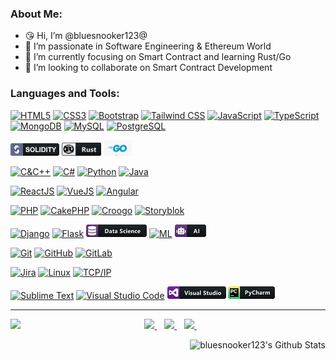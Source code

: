 ### About Me:
- 😘 Hi, I’m @bluesnooker123@
- 👀 I’m passionate in Software Engineering & Ethereum World
- 💫 I’m currently focusing on Smart Contract and learning Rust/Go
- 💞️ I’m looking to collaborate on Smart Contract Development

### Languages and Tools:
[![HTML5](https://img.shields.io/badge/-HTML5-E34F26?style=flat&logo=html5&logoColor=white&link=https://github.com/bluesnooker123/)](https://github.com/bluesnooker123/) 
[![CSS3](https://img.shields.io/badge/-CSS3-1572B6?style=flat&logo=css3&link=https://github.com/bluesnooker123/)](https://github.com/bluesnooker123/) 
[![Bootstrap](https://img.shields.io/badge/-Bootstrap-563D7C?style=flat&logo=bootstrap&link=https://github.com/bluesnooker123/)](https://github.com/bluesnooker123/)
[![Tailwind CSS](https://img.shields.io/badge/-Tailwind%20CSS-darkblue?style=flat&logo=tailwindcss&link=https://github.com/bluesnooker123/)](https://github.com/bluesnooker123/) 
[![JavaScript](https://img.shields.io/badge/-JavaScript-black?style=flat&logo=javascript&link=https://github.com/bluesnooker123/)](https://github.com/bluesnooker123/)
[![TypeScript](https://img.shields.io/badge/-TypeScript-black?style=flat&logo=typescript&link=https://github.com/bluesnooker123/)](https://github.com/bluesnooker123/)
[![MongoDB](https://img.shields.io/badge/-MongoDB-black?style=flat&logo=mongodb&link=https://github.com/bluesnooker123/)](https://github.com/bluesnooker123/)
[![MySQL](https://img.shields.io/badge/-MySQL-black?style=flat&logo=mysql&logoColor=white&link=https://github.com/bluesnooker123/)](https://github.com/bluesnooker123/)
[![PostgreSQL](https://img.shields.io/badge/-PostgreSQL-black?style=flat&logo=postgresql&logoColor=white&link=https://github.com/bluesnooker123/)](https://github.com/bluesnooker123/)

[![Solidity](https://github.com/bluesnooker123/bluesnooker123/blob/main/solidity.png)](https://github.com/bluesnooker123/)
[![Rust](https://github.com/bluesnooker123/bluesnooker123/blob/main/rust.png)](https://github.com/bluesnooker123/)
[![Go](https://github.com/bluesnooker123/bluesnooker123/blob/main/go.png)](https://github.com/bluesnooker123/)

[![C&C++](https://img.shields.io/badge/-C%20&%20C++-659ad2?style=flat&logo=c%2B%2B&logoColor=ffffff&link=https://github.com/bluesnooker123/)](https://github.com/bluesnooker123/)
[![C#](https://img.shields.io/badge/-CSharp-green?style=flat&logo=csharp&link=https://github.com/bluesnooker123/)](https://github.com/bluesnooker123/)
[![Python](https://img.shields.io/badge/-Python-black?style=flat&logo=python&link=https://github.com/bluesnooker123/)](https://github.com/bluesnooker123/)
[![Java](https://img.shields.io/badge/Java-orange?style=flat&logo=java&logoColor=white&link=https://github.com/bluesnooker123/)](https://github.com/bluesnooker123/)

[![ReactJS](https://img.shields.io/badge/-ReactJS-61DAFB?style=flat&logo=react&logoColor=white&link=https://github.com/bluesnooker123/)](https://github.com/bluesnooker123/) 
[![VueJS](https://img.shields.io/badge/VueJS-41B883??style=flat&logo=vue.js&logoColor=white&link=https://github.com/bluesnooker123/)](https://github.com/bluesnooker123/) 
[![Angular](https://img.shields.io/badge/-Angular-DD0031?style=flat&logo=angular&logoColor=white&link=https://github.com/bluesnooker123/)](https://github.com/bluesnooker123/) 

[![PHP](https://img.shields.io/badge/-PHP-878DB8?style=flat&logo=php&logoColor=white&link=https://github.com/bluesnooker123/)](https://github.com/bluesnooker123/) 
[![CakePHP](https://img.shields.io/badge/-CakePHP-CF3A44?style=flat&logo=cakephp&logoColor=white&link=https://github.com/bluesnooker123/)](https://github.com/bluesnooker123/) 
[![Croogo](https://img.shields.io/badge/-Croogo-41B883??style=flat&logoColor=white&link=https://github.com/bluesnooker123/)](https://github.com/bluesnooker123/) 
[![Storyblok](https://img.shields.io/badge/-Storyblok-0DABAC?style=flat&logo=storyblok&logoColor=white&link=https://github.com/bluesnooker123/)](https://github.com/bluesnooker123/) 

[![Django](https://img.shields.io/badge/-django-black?style=flat&logo=django)](https://github.com/bluesnooker123/)
[![Flask](https://img.shields.io/badge/-Flask-black?style=flat&logo=flask)](https://github.com/bluesnooker123/)
[![DataScience](https://github.com/SvenCelin/SvenCelin/blob/master/Badges/datascience.png)](https://github.com/bluesnooker123/)
[![ML](https://img.shields.io/badge/-Machine%20Learning-102230?style=flat)](https://github.com/bluesnooker123/)
[![AI](https://github.com/SvenCelin/SvenCelin/blob/master/Badges/ai.png)](https://github.com/bluesnooker123/)

[![Git](https://img.shields.io/badge/-Git-black?style=flat&logo=git&link=https://github.com/bluesnooker123/)](https://github.com/bluesnooker123/) 
[![GitHub](https://img.shields.io/badge/-GitHub-181717?style=flat&logo=github&link=https://github.com/bluesnooker123/)](https://github.com/bluesnooker123/)
[![GitLab](https://img.shields.io/badge/-GitLab-FCA121?style=flat&logo=gitlab&link=https://github.com/bluesnooker123/)](https://github.com/bluesnooker123/)

[![Jira](https://img.shields.io/badge/-Jira-222222?style=flat&logo=jira-software&logoColor=white&logoColor=0052CC)](https://github.com/bluesnooker123/)
[![Linux](https://img.shields.io/badge/-Linux-222222?style=flat&logo=linux&logoColor=FCC624)](https://github.com/bluesnooker123/)
[![TCP/IP](https://img.shields.io/badge/-TCP/IP-222222?style=flat&logo=cisco&logoColor=white)](https://github.com/bluesnooker123/)

[![Sublime Text](http://img.shields.io/badge/-Sublime%20Text-3C4858?style=flat&logo=sublime-text)](https://github.com/bluesnooker123/)
[![Visual Studio Code](https://img.shields.io/badge/-VSCode-444444?style=flat&logo=visual-studio-code&logoColor=007ACC)](https://github.com/bluesnooker123/)
[![Visual Studio](https://github.com/SvenCelin/SvenCelin/blob/master/Badges/visualstudio.png)](https://github.com/bluesnooker123/)
[![PyCharm](https://github.com/SvenCelin/SvenCelin/blob/master/Badges/pycharm.png)](https://github.com/bluesnooker123/)

--- 
<img align="left" src="https://github-readme-stats-git-masterrstaa-rickstaa.vercel.app/api/top-langs/?username=bluesnooker123&theme=white&hide=jupyter%20notebook,php" /> 
<p align="center">
<a href="https://t.me/bluesnooker1" rel="nofollow">
  <img src="https://img.shields.io/badge/Telegram-2CA5E0?style=for-the-badge&logo=telegram&logoColor=white" style="max-width:100%;">
</a>&nbsp;&nbsp;
<a href="mailto:dev333perfect@gmail.com">
  <img src="https://img.shields.io/badge/Gmail-D14836?style=for-the-badge&logo=gmail&logoColor=white" style="max-width:100%;">
</a>&nbsp;&nbsp;
<a href="https://join.skype.com/invite/V0Uuob1de56r" rel="nofollow">
  <img src="https://img.shields.io/badge/Skype-blue?style=for-the-badge&logo=skype&logoColor=white" style="max-width:100%;">
</a>&nbsp;&nbsp;
</p>


<img align="right" alt="bluesnooker123's Github Stats" src="https://github-readme-stats-git-masterrstaa-rickstaa.vercel.app/api?username=bluesnooker123&show_icons=true&hide_border=true" /><br />


[github]: https://github.com/bluesnooker123/

<!--
**bluesnooker123/bluesnooker123** is a ✨ _special_ ✨ repository because its `README.md` (this file) appears on your GitHub profile.

Here are some ideas to get you started:

- 🔭 I’m currently working on ...
- 🌱 I’m currently learning ...
- 👯 I’m looking to collaborate on ...
- 🤔 I’m looking for help with ...
- 💬 Ask me about ...
- 📫 How to reach me: ...
- 😄 Pronouns: ...
- ⚡ Fun fact: ...
-->

